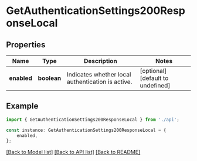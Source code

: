 # GetAuthenticationSettings200ResponseLocal


## Properties

Name | Type | Description | Notes
------------ | ------------- | ------------- | -------------
**enabled** | **boolean** | Indicates whether local authentication is active. | [optional] [default to undefined]

## Example

```typescript
import { GetAuthenticationSettings200ResponseLocal } from './api';

const instance: GetAuthenticationSettings200ResponseLocal = {
    enabled,
};
```

[[Back to Model list]](../README.md#documentation-for-models) [[Back to API list]](../README.md#documentation-for-api-endpoints) [[Back to README]](../README.md)
